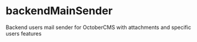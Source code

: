 # backendMainSender
Backend users mail sender for OctoberCMS with attachments and specific users features
